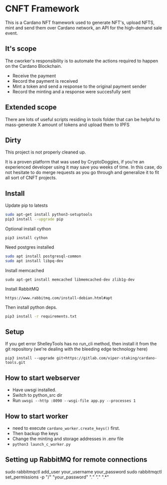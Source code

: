 # CNFT Framework

This is a Cardano NFT framework used to generate NFT's, upload NFTS, mint and send them over Cardano network, an API for the high-demand sale event.

## It's scope

The cworker's responsibility is to automate the actions required to happen on the Cardano Blockchain.

- Receive the payment
- Record the payment is received
- Mint a token and send a response to the original payment sender
- Record the minting and a response were succesfully sent

## Extended scope

There are lots of useful scripts residing in tools folder that can be helpful to mass-generate X amount of tokens and upload them to IPFS

## Dirty

This project is not properly cleaned up.

It is a proven platform that was used by CryptoDoggies, if you're an experienced developer using it may save you weeks of time.
In this case, do not hesitate to do merge requests as you go through and generalize it to fit all sort of CNFT projects.


## Install

Update pip to latests

```sh
sudo apt-get install python3-setuptools
pip3 install --upgrade pip
```

Optional install cython
```
pip3 install cython
```

Need postgres installed

```sh
sudo apt install postgresql-common
sudo apt install libpq-dev
```

Install memcached
```
sudo apt-get install memcached libmemcached-dev zlib1g-dev
```

Install RabbitMQ
```
https://www.rabbitmq.com/install-debian.html#apt
```

Then install python deps.

```sh
pip3 install -r requirements.txt
```

## Setup

If you get error ShelleyTools has no run_cli method, then install it from the git repository (we're dealing with the bleeding edge technology here)

`pip3 install --upgrade git+https://gitlab.com/viper-staking/cardano-tools.git`

## How to start webserver

- Have uwsgi installed.
- Switch to python_src dir
- Run `uwsgi --http :8090 --wsgi-file app.py --processes 1`

## How to start worker

- need to execute `cardano_worker.create_keys()` first.
- Then backup the keys
- Change the minting and storage addresses in .env file
- `python3 launch_c_worker.py`

## Setting up RabbitMQ for remote connections

sudo rabbitmqctl add_user your_username your_password
sudo rabbitmqctl set_permissions -p "/" "your_password" ".*" ".*" ".*"

